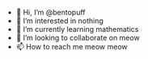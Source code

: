 - 👋 Hi, I’m @bentopuff 
- 👀 I’m interested in nothing
- 🌱 I’m currently learning mathematics
- 💞️ I’m looking to collaborate on meow
- 📫 How to reach me meow meow

<!---
bentopuff/bentopuff is a ✨ special ✨ repository because its `README.md` (this file) appears on your GitHub profile.
You can click the Preview link to take a look at your changes.
--->

